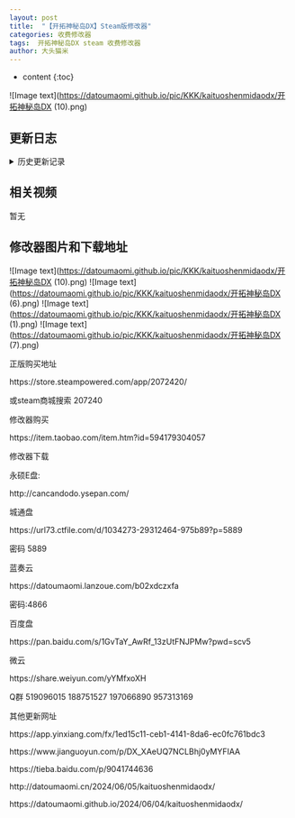 ```yaml
---
layout: post
title:  "【开拓神秘岛DX】Steam版修改器"
categories: 收费修改器
tags:  开拓神秘岛DX steam 收费修改器 
author: 大头猫米
---
```


* content
{:toc}

![Image text](https://datoumaomi.github.io/pic/KKK/kaituoshenmidaodx/开拓神秘岛DX (10).png)





##  更新日志






<details>
<summary>历史更新记录</summary>
<p></p>
<p></p>




</details>

## 相关视频
暂无

## 修改器图片和下载地址

![Image text](https://datoumaomi.github.io/pic/KKK/kaituoshenmidaodx/开拓神秘岛DX (10).png)
![Image text](https://datoumaomi.github.io/pic/KKK/kaituoshenmidaodx/开拓神秘岛DX (6).png)
![Image text](https://datoumaomi.github.io/pic/KKK/kaituoshenmidaodx/开拓神秘岛DX (1).png)
![Image text](https://datoumaomi.github.io/pic/KKK/kaituoshenmidaodx/开拓神秘岛DX (7).png)





<p></p>
正版购买地址
<p></p>
https://store.steampowered.com/app/2072420/
<p></p>
或steam商城搜索 207240
<p></p>
<p></p>
修改器购买
<p></p>
https://item.taobao.com/item.htm?id=594179304057
<p></p>
修改器下载
<p></p>
永硕E盘:
<p></p>
http://cancandodo.ysepan.com/
<p></p>
<p></p>
城通盘
<p></p>
https://url73.ctfile.com/d/1034273-29312464-975b89?p=5889
<p></p>
密码 5889
<p></p>
<p></p>
蓝奏云
<p></p>
https://datoumaomi.lanzoue.com/b02xdczxfa
<p></p>
密码:4866
<p></p>
<p></p>
百度盘
<p></p>
https://pan.baidu.com/s/1GvTaY_AwRf_13zUtFNJPMw?pwd=scv5
<p></p>
<p></p>
微云
<p></p>
https://share.weiyun.com/yYMfxoXH
<p></p>

<p></p>
<p></p>
Q群 519096015 188751527 197066890 957313169
<p></p>

<p></p>
其他更新网址
<p></p>
https://app.yinxiang.com/fx/1ed15c11-ceb1-4141-8da6-ec0fc761bdc3
<p></p>
https://www.jianguoyun.com/p/DX_XAeUQ7NCLBhj0yMYFIAA
<p></p>
https://tieba.baidu.com/p/9041744636
<p></p>
http://datoumaomi.cn/2024/06/05/kaituoshenmidaodx/
<p></p>
https://datoumaomi.github.io/2024/06/04/kaituoshenmidaodx/
<p></p>
